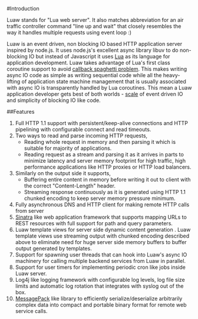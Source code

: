 #Introduction

Luaw stands for "Lua web server". It also matches abbreviation for an air traffic controller command "line up and wait" that closely resembles the way it handles multiple requests using event loop :)

Luaw is an event driven, non blocking IO based HTTP application server inspired by node.js. It uses node.js's excellent async library libuv to do non-blocking IO but instead of Javascript it uses [Lua](http://www.lua.org/) as its language for application development. Luaw takes advantage of Lua's first class coroutine support to avoid [callback spaghetti problem](http://callbackhell.com/). This makes writing async IO code as simple as writing sequential code while all the heavy-lifting of application state machine management that is usually associated with async IO is transparently handled by Lua coroutines. This mean a Luaw application developer gets best of both worlds - [scale](http://www.kegel.com/c10k.html) of event driven IO and simplicity of blocking IO like code.


##Features

1. Full HTTP 1.1 support with persistent/keep-alive connections and HTTP pipelining with configurable connect and read timeouts.
2. Two ways to read and parse incoming HTTP requests,
    - Reading whole request in memory and then parsing it which is suitable for majority of applications.
    - Reading request as a stream and parsing it as it arrives in parts to minimize latency and server memory footprint for high traffic, high performance applications like HTTP proxies or HTTP load balancers.
3. Similarly on the output side it supports,
    - Buffering entire content in memory before writing it out to client with the correct "Content-Length" header.
    - Streaming response continuously as it is generated using HTTP 1.1 chunked encoding to keep server memory pressure minimum.
4. Fully asynchronous DNS and HTTP client for making remote HTTP calls from server
5. [Sinatra](http://www.sinatrarb.com/) like web application framework that supports mapping URLs to REST resources with full support for path and query parameters.
6. Luaw template views for server side dynamic content generation . Luaw template views use streaming output with chunked encoding described above to eliminate need for huge server side memory buffers to buffer output generated by templates.
7. Support for spawning user threads that can hook into Luaw's async IO machinery for calling multiple backend services from Luaw in parallel.
8. Support for user timers for implementing periodic cron like jobs inside Luaw server.
9. Log4j like logging framework with configurable log levels, log file size limits and automatic log rotation that integrates with syslog out of the box.
10. [MessagePack](http://msgpack.org/) like library to efficiently serialize/deserialize arbitrarily complex data into compact and portable binary format for remote web service calls.
